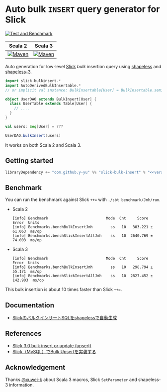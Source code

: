 Auto bulk `INSERT` query generator for Slick
=============================================

[![Test and Benchmark](https://github.com/y-yu/slick-bulk-insert/workflows/CI/badge.svg)](https://github.com/y-yu/slick-bulk-insert/actions/workflows/ci.yml)

| Scala 2                                                                                                                                                                  | Scala 3                                                                                                                                                            |
|--------------------------------------------------------------------------------------------------------------------------------------------------------------------------|--------------------------------------------------------------------------------------------------------------------------------------------------------------------|
| [![Maven](https://img.shields.io/maven-central/v/com.github.y-yu/slick-bulk-insert_2.13.svg)](https://mvnrepository.com/artifact/com.github.y-yu/slick-bulk-insert_2.13) | [![Maven](https://img.shields.io/maven-central/v/com.github.y-yu/slick-bulk-insert_3.svg)](https://mvnrepository.com/artifact/com.github.y-yu/slick-bulk-insert_3) |

Auto generation for low-level [Slick](https://scala-slick.org/) _bulk_ insertion query using [shapeless](https://github.com/milessabin/shapeless) and [shapeless-3](https://github.com/typelevel/shapeless-3).

```scala
import slick.bulkinsert.*
import AutoDerivedBulkInsertable.*
// or implicit val instance: BulkInsertable[User] = BulkInsertable.semiauto

object UserDAO extends BulkInsert[User] {
  class UserTable extends Table[User] {
    // ....
  }
}

val users: Seq[User] = ???

UserDAO.bulkInsert(users)
```

It works on both Scala 2 and Scala 3.

## Getting started

```scala
libraryDependency += "com.github.y-yu" %% "slick-bulk-insert" % "<<version>>"
```

## Benchmark

You can run the benchmark against Slick `++=` with `./sbt benchmark/Jmh/run`.

- Scala 2
    ```
    [info] Benchmark                          Mode  Cnt     Score    Error  Units
    [info] Benchmarks.benchBulkInsertJmh        ss   10   303.221 ± 61.063  ms/op
    [info] Benchmarks.benchSlickInsertAllJmh    ss   10  2640.769 ± 74.003  ms/op
    ```
- Scala 3
    ```
    [info] Benchmark                          Mode  Cnt     Score     Error  Units
    [info] Benchmarks.benchBulkInsertJmh        ss   10   298.794 ±  55.171  ms/op
    [info] Benchmarks.benchSlickInsertAllJmh    ss   10  2827.452 ± 142.903  ms/op
    ```

This bulk insertion is about 10 times faster than Slick `++=`.

## Documentation

- [SlickのバルクインサートSQLをshapelessで自動生成](https://zenn.dev/yyu/articles/34f8800e3709e9)

## References

- [Slick 3.0 bulk insert or update (upsert)](https://stackoverflow.com/questions/35001493/slick-3-0-bulk-insert-or-update-upsert)
- [Slick（MySQL）でBulk Upsertを実装する](https://zenn.dev/taketora/articles/7ececc752eee2c)

## Acknowledgement

Thanks [@xuwei-k](https://twitter.com/xuwei_k) about Scala 3 macros, Slick `SetParameter` and shapeless-3 information.   